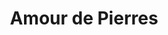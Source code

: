 ---
title: "Amour de Pierres"
url: /paris/amour-de-pierres-rue-de-lancienne-comedie/
shop: bijoux
---